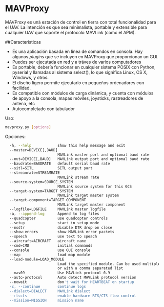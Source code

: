 # MAVProxy

MAVProxy es unà estación de control en tierra con total funcionalidad para el UAV. La intención es que sea minimalista, portable y extensible para cualquier UAV que soporte el protocolo MAVLink (como el APM). 

##Características
+ Es una aplicación basada en línea de comandos en consola. Hay algunos *plugins* que se incluyen en MAVProxy que proporcionan un GUI.
+ Puedes ser ejecutada en red y a tráves de varios computadores 
+ Es portable; debería funcionar en cualquier sistema POSIX con Python, pyserial y llamadas al sistema select(), lo que significa Linux, OS X, Windows, y otros.
+ El diseño ligero permite ejecutarlo en pequeños ordenadores con facilidad.
+ Es compatible con módulos de carga dinámica, y cuenta con módulos de apoyo a la consola, mapas móviles, joysticks, rastreadores de antena, etc
+ Autocompletado con tabulador


Uso:
```bash
mavproxy.py [options]
```
Opciones:
```bash
  -h, --help            show this help message and exit
  --master=DEVICE[,BAUD]
                        MAVLink master port and optional baud rate
  --out=DEVICE[,BAUD]   MAVLink output port and optional baud rate
  --baudrate=BAUDRATE   default serial baud rate
  --sitl=SITL           SITL output port
  --streamrate=STREAMRATE
                        MAVLink stream rate
  --source-system=SOURCE_SYSTEM
                        MAVLink source system for this GCS
  --target-system=TARGET_SYSTEM
                        MAVLink target master system
  --target-component=TARGET_COMPONENT
                        MAVLink target master component
  --logfile=LOGFILE     MAVLink master logfile
  -a, --append-log      Append to log files
  --quadcopter          use quadcopter controls
  --setup               start in setup mode
  --nodtr               disable DTR drop on close
  --show-errors         show MAVLink error packets
  --speech              use text to speach
  --aircraft=AIRCRAFT   aircraft name
  --cmd=CMD             initial commands
  --console             use GUI console
  --map                 load map module
  --load-module=LOAD_MODULE
                        Load the specified module. Can be used multiple times,
                        or with a comma separated list
  --mav09               Use MAVLink protocol 0.9
  --auto-protocol       Auto detect MAVLink protocol version
  --nowait              don't wait for HEARTBEAT on startup
  -c, --continue        continue logs
  --dialect=DIALECT     MAVLink dialect
  --rtscts              enable hardware RTS/CTS flow control
  --mission=MISSION     mission name
```